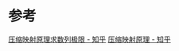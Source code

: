 

# 参考
[压缩映射原理求数列极限 - 知乎](https://zhuanlan.zhihu.com/p/433275709)
[压缩映射原理 - 知乎](https://zhuanlan.zhihu.com/p/630990671)